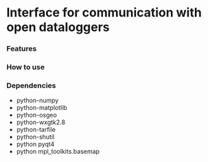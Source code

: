 Interface for communication with open dataloggers
====



### Features




### How to use 

### Dependencies
* python-numpy
* python-matplotlib
* python-osgeo
* python-wxgtk2.8
* python-tarfile
* python-shutil
* python pyqt4
* python mpl_toolkits.basemap

